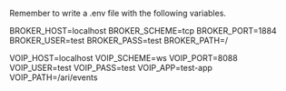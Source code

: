 Remember to write a .env file with the following variables.

BROKER_HOST=localhost
BROKER_SCHEME=tcp
BROKER_PORT=1884
BROKER_USER=test
BROKER_PASS=test
BROKER_PATH=/

VOIP_HOST=localhost
VOIP_SCHEME=ws
VOIP_PORT=8088
VOIP_USER=test
VOIP_PASS=test
VOIP_APP=test-app
VOIP_PATH=/ari/events
